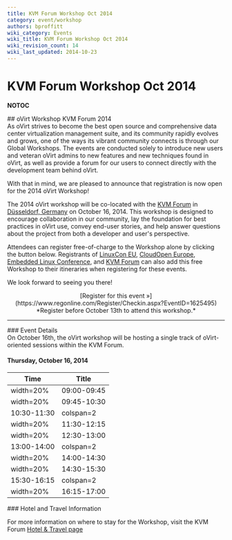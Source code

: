 ```yaml
---
title: KVM Forum Workshop Oct 2014
category: event/workshop
authors: bproffitt
wiki_category: Events
wiki_title: KVM Forum Workshop Oct 2014
wiki_revision_count: 14
wiki_last_updated: 2014-10-23
---
```


# KVM Forum Workshop Oct 2014

__NOTOC__

<div class="row">
<div class="offset1 span10">
## oVirt Workshop KVM Forum 2014

</div>
<div class="offset1 span7">
As oVirt strives to become the best open source and comprehensive data center virtualization management suite, and its community rapidly evolves and grows, one of the ways its vibrant community connects is through our Global Workshops. The events are conducted solely to introduce new users and veteran oVirt admins to new features and new techniques found in oVirt, as well as provide a forum for our users to connect directly with the development team behind oVirt.

With that in mind, we are pleased to announce that registration is now open for the 2014 oVirt Workshop!

The 2014 oVirt workshop will be co-located with the [KVM Forum](//events.linuxfoundation.org/events/kvm-forum) in [Düsseldorf, Germany](//ow.ly/BPSnM) on October 16, 2014. This workshop is designed to encourage collaboration in our community, lay the foundation for best practices in oVirt use, convey end-user stories, and help answer questions about the project from both a developer and user's perspective.

Attendees can register free-of-charge to the Workshop alone by clicking the button below. Registrants of [LinuxCon EU](http://events.linuxfoundation.org/events/linuxcon-europe/extend-the-experience/co-located-events), [CloudOpen Europe](http://events.linuxfoundation.org/events/cloudopen-europe/extend-the-experience/co-located-events), [Embedded Linux Conference](http://events.linuxfoundation.org/events/embedded-linux-conference-europe/extend-the-experience/co-located-events), and [KVM Forum](http://events.linuxfoundation.org/events/kvm-forum/extend-the-experience/co-located-events) can also add this free Workshop to their itineraries when registering for these events.

We look forward to seeing you there!

</div>
<div class="span3"  style="text-align:center">
<span class="btn btn-action btn-block">[Register for this event »](https://www.regonline.com/Register/Checkin.aspx?EventID=1625495)</span> *Register before October 13th to attend this workshop.*

</div>
</div>
<hr>
<div class="row">
<div class="span10 pad-sides">
### Event Details

</div>
<div class="span10 pad-sides">
On October 16th, the oVirt workshop will be hosting a single track of oVirt-oriented sessions within the KVM Forum.

#### Thursday, October 16, 2014

| Time                   | Title                                                       |
|------------------------|-------------------------------------------------------------|
| width=20%| 09:00-09:45 | width=80% | **Opening Remarks and What's New in oVirt 3.5** |
| width=20%| 09:45-10:30 | width=80% | **OpenStack Integration**                       |
| 10:30-11:30            | colspan=2| Coffee Break                                     |
| width=20%| 11:30-12:15 | width=80% | **Foreman Integration**                         |
| width=20%| 12:30-13:00 | width=80% | **Docker Integration**                          |
| 13:00-14:00            | colspan=2| Lunch                                            |
| width=20%| 14:00-14:30 | width=80% | **User & Partner oVirt Stories**                |
| width=20%| 14:30-15:30 | width=80% | **Live: Exploring oVirt**                       |
| 15:30-16:15            | colspan=2| Coffee Break                                     |
| width=20%| 16:15-17:00 | width=80% | **Future Directions for oVirt**                 |

</div>
</div>
<div class="row">
<div class="span10 pad-sides">
### Hotel and Travel Information

For more information on where to stay for the Workshop, visit the KVM Forum [Hotel & Travel page](http://events.linuxfoundation.org/events/kvm-forum/attend/hotel-and-travel)

</div>
</div>
<Category:Events>
